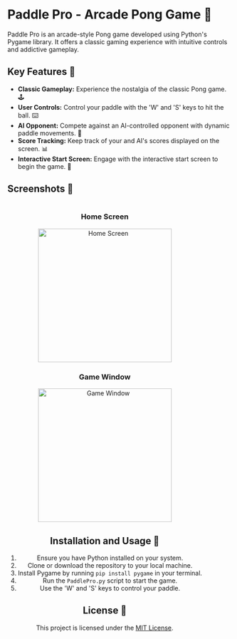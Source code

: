 # Paddle Pro - Arcade Pong Game 🏓

Paddle Pro is an arcade-style Pong game developed using Python's Pygame library. It offers a classic gaming experience with intuitive controls and addictive gameplay.

## Key Features 🌟

- **Classic Gameplay:** Experience the nostalgia of the classic Pong game. 🕹️
- **User Controls:** Control your paddle with the 'W' and 'S' keys to hit the ball. ⌨️
- **AI Opponent:** Compete against an AI-controlled opponent with dynamic paddle movements. 🤖
- **Score Tracking:** Keep track of your and AI's scores displayed on the screen. 📊
- **Interactive Start Screen:** Engage with the interactive start screen to begin the game. 🚀

## Screenshots 📸

<div style="display: flex;">
    <div style="margin-right: 20px; text-align: center;">
        <h3>Home Screen</h3>   <img src="https://github.com/charvijain12/PaddlePro/assets/97164074/f55be878-09a5-4722-9382-f9e4fe02faee" alt="Home Screen" width="300">   <h3>Game Window</h3>   <img src="https://github.com/charvijain12/PaddlePro/assets/97164074/1b9f9a28-d2c4-4150-b9c9-b3e0abee15ff" alt="Game Window" width="300">
    <div style="text-align: center;">
  

## Installation and Usage 🚀

1. Ensure you have Python installed on your system.
2. Clone or download the repository to your local machine.
3. Install Pygame by running `pip install pygame` in your terminal.
4. Run the `PaddlePro.py` script to start the game.
5. Use the 'W' and 'S' keys to control your paddle.

## License 📄

This project is licensed under the [MIT License](LICENSE).
